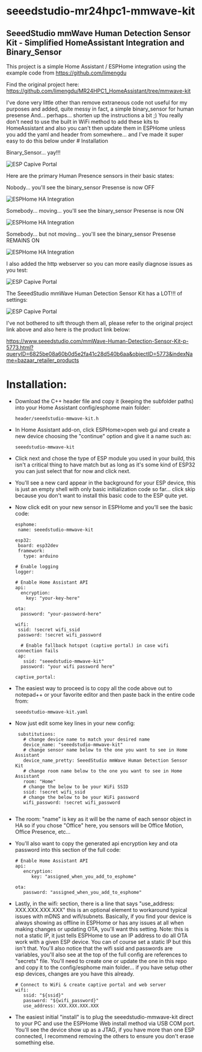 # seeedstudio-mr24hpc1-mmwave-kit
## SeeedStudio mmWave Human Detection Sensor Kit - Simplified HomeAssistant Integration and Binary_Sensor

This project is a simple Home Assistant / ESPHome integration using the example code from https://github.com/limengdu

Find the original project here:
https://github.com/limengdu/MR24HPC1_HomeAssistant/tree/mmwave-kit

I've done very little other than remove extraneous code not useful for my purposes and added, quite messy in fact, a simple binary_sensor for human presense
And... perhaps... shorten up the instructions a bit ;) You really don't need to use the built in WiFi method to add these kits to HomeAssistant and also you can't then update them in ESPHome unless you add the yaml and header from somewhere... and I've made it super easy to do this below under # Installation

Binary_Sensor... yay!!!

![ESP Capive Portal](/static/images/Binary_Sensor.png)

Here are the primary Human Presence sensors in their basic states:

Nobody... you'll see the binary_sensor Presense is now OFF

![ESPHome HA Integration](/static/images/Nobody%20-%20Binary_Sensor%3DOFF.png)

Somebody... moving... you'll see the binary_sensor Presense is now ON

![ESPHome HA Integration](/static/images/Someone%2BActive%20-%20Binary_Sensor%3DON.png)

Somebody... but not moving... you'll see the binary_sensor Presense REMAINS ON

![ESPHome HA Integration](/static/images/Someone%2BMotionless%20-%20Binary_Sensor%3DON.png)

I also added the http webserver so you can more easily diagnose issues as you test:

![ESP Capive Portal](/static/images/ESP32%20Captive%20Portal.png)

The SeeedStudio mmWave Human Detection Sensor Kit has a LOT!!! of settings:

![ESP Capive Portal](/static/images/Home%20Assistant.png)

I've not bothered to sift through them all, please refer to the original project link above and also here is the product link below:

https://www.seeedstudio.com/mmWave-Human-Detection-Sensor-Kit-p-5773.html?queryID=6825be08a60b0d5e2fa41c28d540b6aa&objectID=5773&indexName=bazaar_retailer_products

# Installation:
 * Download the C++ header file and copy it (keeping the subfolder paths) into your Home Assistant config/esphome main folder:

   ```
   header/seeedstudio-mmwave-kit.h
   
   ```
 
 * In Home Assistant add-on, click ESPHome>open web gui and create a new device choosing the "continue" option and give it a name such as:

   ```
   seeedstudio-mmwave-kit
   
   ```

* Click next and chose the type of ESP module you used in your build, this isn't a critical thing to have match but as long as it's some kind of ESP32 you can just select that for now and click next.
* You'll see a new card appear in the background for your ESP device, this is just an empty shell with only basic initialization code so far... click skip because you don't want to install this basic code to the ESP quite yet.
* Now click edit on your new sensor in ESPHome and you'll see the basic code:
   ```
   esphome:
    name: seeedstudio-mmwave-kit

   esp32:
    board: esp32dev
    framework:
      type: arduino

   # Enable logging
   logger:

   # Enable Home Assistant API
   api:
     encryption:
       key: "your-key-here"

   ota:
     password: "your-password-here"

   wifi:
    ssid: !secret wifi_ssid
    password: !secret wifi_password

     # Enable fallback hotspot (captive portal) in case wifi connection fails
    ap:
      ssid: "seeedstudio-mmwave-kit"
     password: "your wifi password here"

   captive_portal:
   ```

* The easiest way to proceed is to copy all the code above out to notepad++ or your favorite editor and then paste back in the entire code from:
   ```
   seeedstudio-mmwave-kit.yaml
   ```
* Now just edit some key lines in your new config:

   ```
    substitutions:
      # change device name to match your desired name
      device_name: "seeedstudio-mmwave-kit"
      # change sensor name below to the one you want to see in Home Assistant
      device_name_pretty: SeeedStudio mmWave Human Detection Sensor Kit
      # change room name below to the one you want to see in Home Assistant
      room: "Home"
      # change the below to be your WiFi SSID
      ssid: !secret wifi_ssid
      # change the below to be your WiFi password
      wifi_password: !secret wifi_password
      
   ```
* The room: "name" is key as it will be the name of each sensor object in HA so if you chose "Office" here, you sensors will be Office Motion, Office Presence, etc...

* You'll also want to copy the generated api encryption key and ota password into this section of the full code:

   ```
   # Enable Home Assistant API
   api:
      encryption:
         key: "assigned_when_you_add_to_esphome"

   ota:
      password: "assigned_when_you_add_to_esphome"
   ```

* Lastly, in the wifi: section, there is a line that says "use_address: XXX.XXX.XXX.XXX" this is an optional element to workaround typical issues with mDNS and wifi/subnets. Basically, if you find your device is always showing as offline in ESPHome or has any issues at all when making changes or updating OTA, you'll want this setting. Note: this is not a static IP, it just tells ESPHome to use an IP address to do all OTA work with a given ESP device. You can of course set a static IP but this isn't that. You'll also notice that the wifi ssid and passwords are variables, you'll also see at the top of the full config are references to "secrets" file. You'll need to create one or update the one in this repo and copy it to the config/esphome main folder... if you have setup other esp devices, changes are you have this already.

   ```
   # Connect to WiFi & create captive portal and web server
   wifi:
      ssid: "${ssid}"
      password: "${wifi_password}"
      use_address: XXX.XXX.XXX.XXX
   ```
* The easiest initial "install" is to plug the seeedstudio-mmwave-kit direct to your PC and use the ESPHome Web install method via USB COM port. You'll see the device show up as a JTAG, if you have more than one ESP connected, I recommend removing the others to ensure you don't erase something else.
